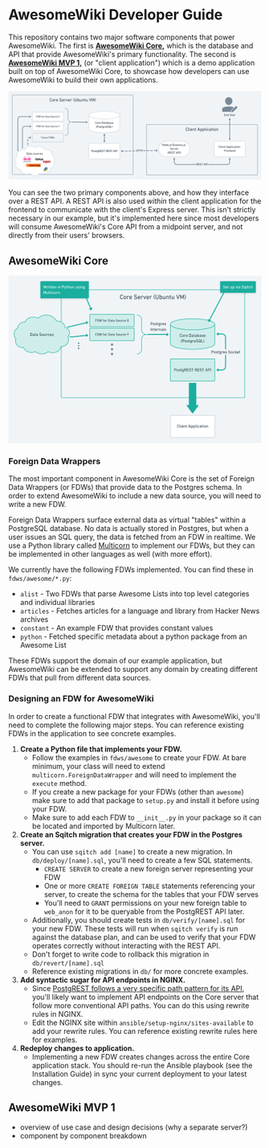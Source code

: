 # AwesomeWiki Developer Guide

This repository contains two major software components that power AwesomeWiki. The first is [**AwesomeWiki Core,**](#awesomewiki-core) which is the database and API that provide AwesomeWiki's primary functionality. The second is [**AwesomeWiki MVP 1,**](#awesomewiki-mvp-1) (or "client application") which is a demo application built on top of AwesomeWiki Core, to showcase how developers can use AwesomeWiki to build their own applications.

![High Level Design](assets/high-level-design.png)

You can see the two primary components above, and how they interface over a REST API. A REST API is also used _within_ the client application for the frontend to communicate with the client's Express server. This isn't strictly necessary in our example, but it's implemented here since most developers will consume AwesomeWiki's Core API from a midpoint server, and not directly from their users' browsers.

## AwesomeWiki Core

![Top Level Design of AwesomeWiki Core](assets/core.png)

### Foreign Data Wrappers

The most important component in AwesomeWiki Core is the set of Foreign Data Wrappers (or FDWs) that provide data to the Postgres schema. In order to extend AwesomeWiki to include a new data source, you will need to write a new FDW.

Foreign Data Wrappers surface external data as virtual "tables" within a PostgreSQL database. No data is actually stored in Postgres, but when a user issues an SQL query, the data is fetched from an FDW in realtime. We use a Python library called [Multicorn](https://multicorn.org/) to implement our FDWs, but they can be implemented in other languages as well (with more effort).

We currently have the following FDWs implemented. You can find these in `fdws/awesome/*.py`:

-   `alist` - Two FDWs that parse Awesome Lists into top level categories and individual libraries
-   `articles` - Fetches articles for a language and library from Hacker News archives
-   `constant` - An example FDW that provides constant values
-   `python` - Fetched specific metadata about a python package from an Awesome List

These FDWs support the domain of our example application, but AwesomeWiki can be extended to support any domain by creating different FDWs that pull from different data sources.

### Designing an FDW for AwesomeWiki

In order to create a functional FDW that integrates with AwesomeWiki, you'll need to complete the following major steps. You can reference existing FDWs in the application to see concrete examples.

1. **Create a Python file that implements your FDW.**
    - Follow the examples in `fdws/awesome` to create your FDW. At bare minimum, your class will need to extend `multicorn.ForeignDataWrapper` and will need to implement the `execute` method.
    - If you create a new package for your FDWs (other than `awesome`) make sure to add that package to `setup.py` and install it before using your FDW.
    - Make sure to add each FDW to `__init__.py` in your package so it can be located and imported by Multicorn later.
2. **Create an Sqitch migration that creates your FDW in the Postgres server.**
    - You can use `sqitch add [name]` to create a new migration. In `db/deploy/[name].sql`, you'll need to create a few SQL statements.
        - `CREATE SERVER` to create a new foreign server representing your FDW
        - One or more `CREATE FOREIGN TABLE` statements referencing your server, to create the schema for the tables that your FDW serves
        - You'll need to `GRANT` permissions on your new foreign table to `web_anon` for it to be queryable from the PostgREST API later.
    - Additionally, you should create tests in `db/verify/[name].sql` for your new FDW. These tests will run when `sqitch verify` is run against the database plan, and can be used to verify that your FDW operates correctly without interacting with the REST API.
    - Don't forget to write code to rollback this migration in `db/revert/[name].sql`
    - Reference existing migrations in `db/` for more concrete examples.
3. **Add syntactic sugar for API endpoints in NGINX.**
    - Since [PostgREST follows a very specific path pattern for its API](http://postgrest.org/en/v7.0.0/api.html), you'll likely want to implement API endpoints on the Core server that follow more conventional API paths. You can do this using rewrite rules in NGINX.
    - Edit the NGINX site within `ansible/setup-nginx/sites-available` to add your rewrite rules. You can reference existing rewrite rules here for examples.
4. **Redeploy changes to application.**
    - Implementing a new FDW creates changes across the entire Core application stack. You should re-run the Ansible playbook (see the Installation Guide) in sync your current deployment to your latest changes.

## AwesomeWiki MVP 1

-   overview of use case and design decisions (why a separate server?)
-   component by component breakdown
